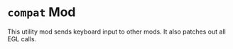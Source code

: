 # ``compat`` Mod
This utility mod sends keyboard input to other mods. It also patches out all EGL calls.
